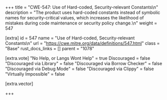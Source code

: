 +++
title = "CWE-547: Use of Hard-coded, Security-relevant Constants\n"
description = "The product uses hard-coded constants instead of symbolic names for security-critical values, which increases the likelihood of mistakes during code maintenance or security policy change.\n"
weight = 547

[extra]
id = 547
name = "Use of Hard-coded, Security-relevant Constants\n"
url = "https://cwe.mitre.org/data/definitions/547.html"
class = "Base"
rust_docs_links = []
parent = "1078"

[extra.vote]
"No Help, or Langs Wont Help" = true
Discouraged = false
"Discouraged via Library" = false
"Discouraged via Borrow Checker" = false
"Discouraged via Debug Mode" = false
"Discouraged via Clippy" = false
"Virtually Impossible" = false

[extra.vector]

+++